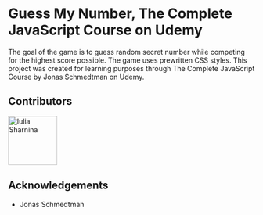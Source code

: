 # Guess My Number, The Complete JavaScript Course on Udemy

The goal of the game is to guess random secret number while competing for the highest score possible. The game uses prewritten CSS styles. This project was created for learning purposes through The Complete JavaScript Course by Jonas Schmedtman on Udemy.


## Contributors

<a href="https://github.com/julia-ediamond">
  <img src="https://github.com/julia-ediamond.png" alt="Iulia Sharnina" width="100"/>
</a>

## Acknowledgements

* Jonas Schmedtman
